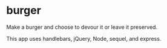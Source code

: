 # burger

Make a burger and choose to devour it or leave it preserved.

This app uses handlebars, jQuery, Node, sequel, and express. 